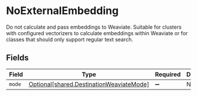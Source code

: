 # NoExternalEmbedding

Do not calculate and pass embeddings to Weaviate. Suitable for clusters with configured vectorizers to calculate embeddings within Weaviate or for classes that should only support regular text search.


## Fields

| Field                                                                                      | Type                                                                                       | Required                                                                                   | Description                                                                                |
| ------------------------------------------------------------------------------------------ | ------------------------------------------------------------------------------------------ | ------------------------------------------------------------------------------------------ | ------------------------------------------------------------------------------------------ |
| `mode`                                                                                     | [Optional[shared.DestinationWeaviateMode]](../../models/shared/destinationweaviatemode.md) | :heavy_minus_sign:                                                                         | N/A                                                                                        |